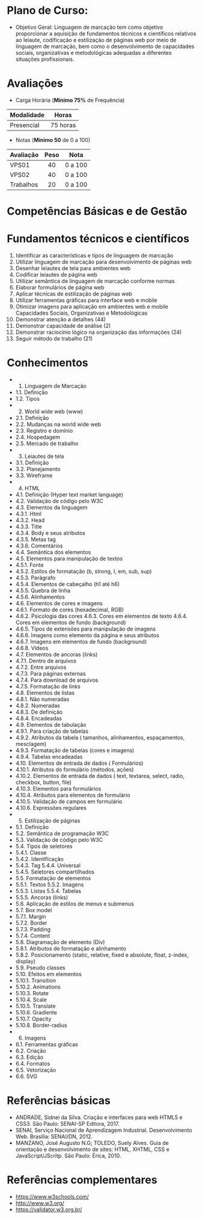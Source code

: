 # Plano de Curso:

- Objetivo Geral: Linguagem de marcação tem como objetivo proporcionar a aquisição de fundamentos técnicos e científicos relativos ao leiaute, codificação e estilização de páginas web por meio de linguagem de marcação, bem como o desenvolvimento de capacidades sociais, organizativas e metodológicas adequadas a diferentes situações profissionais.

# Avaliações
- Carga Horária (**Mínimo 75%** de Frequência)

|Modalidade|Horas|
|-|-|
|Presencial|75 horas|

- Notas (**Mínimo 50** de 0 a 100)

|Avaliação|Peso|Nota|
|-|:-:|:-:|
|VPS01|40|0 a 100|
|VPS02|40|0 a 100|
|Trabalhos|20|0 a 100|

# Competências Básicas e de Gestão 
# Fundamentos técnicos e científicos

1. Identificar as características e tipos de linguagem de marcação
2. Utilizar linguagem de marcação para desenvolvimento de páginas web
3. Desenhar leiautes de tela para ambientes web
4. Codificar leiautes de página web
5. Utilizar semântica de linguagem de marcação conforme normas
6. Elaborar formulários de página web
7. Aplicar técnicas de estilização de páginas web
8. Utilizar ferramentas gráficas para interface web e mobile
9. Otimizar imagens para aplicação em ambientes web e mobile  
Capacidades Sociais, Organizativas e Metodológicas
1. Demonstrar atenção a detalhes (44)
2. Demonstrar capacidade de análise (2)
3. Demonstrar raciocínio lógico na organização das informações (24)
4. Seguir método de trabalho (21)

# Conhecimentos 

- 1. Linguagem de Marcação
- 1.1. Definição
- 1.2. Tipos
- 2. World wide web (www)
- 2.1. Definição
- 2.2. Mudanças na world wide web
- 2.3. Registro e domínio
- 2.4. Hospedagem
- 2.5. Mercado de trabalho
- 3. Leiautes de tela
- 3.1. Definição
- 3.2. Planejamento
- 3.3. Wireframe
- 4. HTML
- 4.1. Definição (Hyper text market language)
- 4.2. Validação de código pelo W3C
- 4.3. Elementos da linguagem
- 4.3.1. Html
- 4.3.2. Head
- 4.3.3. Title
- 4.3.4. Body e seus atributos
- 4.3.5. Metas tag
- 4.3.6. Comentários
- 4.4. Semântica dos elementos
- 4.5. Elementos para manipulação de textos
- 4.5.1. Fonte
- 4.5.2. Estilos de formatação (b, strong, I, em, sub, sup)
- 4.5.3. Parágrafo
- 4.5.4. Elementos de cabeçalho (h1 até h6)
- 4.5.5. Quebra de linha
- 4.5.6. Alinhamentos
- 4.6. Elementos de cores e imagens
- 4.6.1. Formato de cores (hexadecimal, RGB)
- 4.6.2. Psicologia das cores 4.6.3. Cores em elementos de texto 4.6.4. Cores em elementos de fundo (background)
- 4.6.5. Tipos de extensões para manipulação de imagens
- 4.6.6. Imagens como elemento da página e seus atributos
- 4.6.7. Imagens em elementos de fundo (background)
- 4.6.8. Vídeos
- 4.7. Elementos de ancoras (links)
- 4.7.1. Dentro de arquivos
- 4.7.2. Entre arquivos
- 4.7.3. Para páginas externas
- 4.7.4. Para download de arquivos
- 4.7.5. Formatação de links
- 4.8. Elementos de listas
- 4.8.1. Não numeradas
- 4.8.2. Numeradas
- 4.8.3. De definição
- 4.8.4. Encadeadas
- 4.9. Elementos de tabulação
- 4.9.1. Para criação de tabelas
- 4.9.2. Atributos da tabela ( tamanhos, alinhamentos, espaçamentos, mesclagem)
- 4.9.3. Formatação de tabelas (cores e imagens)
- 4.9.4. Tabelas encadeadas
- 4.10. Elementos de entrada de dados ( Formulários)
- 4.10.1. Atributos do formulário (métodos, ações)
- 4.10.2. Elementos de entrada de dados ( text, textarea, select, radio, checkbox, button, file)
- 4.10.3. Elementos para formulários
- 4.10.4. Atributos para elementos de formulário
- 4.10.5. Validação de campos em formulário
- 4.10.6. Expressões regulares
- 5. Estilização de páginas
- 5.1. Definição
- 5.2. Semântica de programação W3C
- 5.3. Validação de código pelo W3C
- 5.4. Tipos de seletores
- 5.4.1. Classe
- 5.4.2. Identificação
- 5.4.3. Tag 5.4.4. Universal
- 5.4.5. Seletores compartilhados
- 5.5. Formatação de elementos 
- 5.5.1. Textos 5.5.2. Imagens
- 5.5.3. Listas 5.5.4. Tabelas
- 5.5.5. Ancoras (links)
- 5.6. Aplicação de estilos de menus e submenus
- 5.7. Box model
- 5.7.1. Margin
- 5.7.2. Border
- 5.7.3. Padding
- 5.7.4. Content
- 5.8. Diagramação de elemento (Div)
- 5.8.1. Atributos de formatação e alinhamento
- 5.8.2. Posicionamento (static, relative, fixed e absolute, float, z-index, display)
- 5.9. Pseudo classes
- 5.10. Efeitos em elementos
- 5.10.1. Transition
- 5.10.2. Animations
- 5.10.3. Rotate
- 5.10.4. Scale
- 5.10.5. Translate
- 5.10.6. Gradiente
- 5.10.7. Opacity
- 5.10.8. Border-radius
- 6. Imagens
- 6.1.  Ferramentas gráficas
- 6.2. Criação
- 6.3. Edição
- 6.4. Formatos
- 6.5. Vetorização
- 6.6. SVG 

# Referências básicas

- ANDRADE, Sidnei da Silva. Criação e interfaces para web HTML5 e CSS3. São Paulo: SENAI-SP Editora, 2017.
- SENAI, Serviço Nacional de Aprendizagem Industrial. Desenvolvimento Web. Brasília: SENAI/DN, 2012.
- MANZANO, José Augusto N.G; TOLEDO, Suely Alves. Guia de orientação e desenvolvimento de sites: HTML, XHTML, CSS e JavaScript/JScritp. São Paulo: Érica, 2010. 

# Referências complementares 
- https://www.w3schools.com/
- http://www.w3.org/
- https://validator.w3.org.br/  
